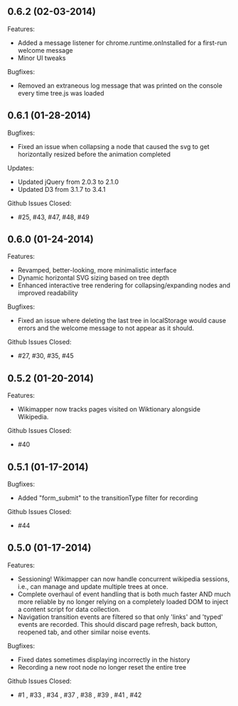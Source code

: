 ## 0.6.2 (02-03-2014)
Features:
- Added a message listener for chrome.runtime.onInstalled for a first-run welcome message
- Minor UI tweaks

Bugfixes:
- Removed an extraneous log message that was printed on the console every time tree.js was loaded

## 0.6.1 (01-28-2014)
Bugfixes:
- Fixed an issue when collapsing a node that caused the svg to get horizontally resized before the animation completed

Updates:
- Updated jQuery from 2.0.3 to 2.1.0
- Updated D3 from 3.1.7 to 3.4.1

Github Issues Closed:
- #25, #43, #47, #48, #49

## 0.6.0 (01-24-2014)
Features:
- Revamped, better-looking, more minimalistic interface
- Dynamic horizontal SVG sizing based on tree depth
- Enhanced interactive tree rendering for collapsing/expanding nodes and improved readability

Bugfixes:
- Fixed an issue where deleting the last tree in localStorage would cause errors and the welcome message to not appear as it should.

Github Issues Closed:
- #27, #30, #35, #45

## 0.5.2 (01-20-2014)
Features:
- Wikimapper now tracks pages visited on Wiktionary alongside Wikipedia.

Github Issues Closed:
- #40

## 0.5.1 (01-17-2014)
Bugfixes:
- Added "form_submit" to the transitionType filter for recording

Github Issues Closed:
- #44

## 0.5.0 (01-17-2014)

Features:
- Sessioning! Wikimapper can now handle concurrent wikipedia sessions, i.e., can manage and update multiple trees at once.
- Complete overhaul of event handling that is both much faster	AND much more reliable by no longer relying on a completely loaded DOM to inject a content script for data collection.
- Navigation transition events are filtered so that only 'links' and 'typed' events are recorded. This should discard page refresh, back button, reopened tab, and other similar noise events.

Bugfixes:
- Fixed dates sometimes displaying incorrectly in the history
- Recording a new root node no longer reset the entire tree

Github Issues Closed:
- #1 , #33 , #34 , #37 , #38 , #39 , #41 , #42